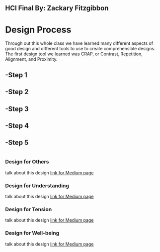 ## HCI Final By: Zackary Fitzgibbon
## 

# Design Process
Through out this whole class we have learned many different aspects of good design and different tools to use to create comprehensible designs. The first design tool we learned was CRAP, or Contrast, Repetition, Alignment, and Proximity. 
## -Step 1

## -Step 2

## -Step 3

## -Step 4

## -Step 5

#    
### Design for Others
talk about this design
[link for Medium page](https://medium.com/@zack7699/technocopia-redesigned-by-jeremy-hoffman-myles-spencer-and-zackary-fitzgibbon-ee551ce40955)
### Design for Understanding
talk about this design
[link for Medium page](https://medium.com/@zack7699/design-for-understanding-by-zackary-fitzgibbon-ad8d6d69a84)
### Design for Tension
talk about this design
[link for Medium page](https://medium.com/@zack7699/design-for-tension-by-zackary-fitzgibbon-6ef2e4350290)
### Design for Well-being
talk about this design
[link for Medium page](https://medium.com/@zack7699/design-for-well-being-by-zackary-fitzgibbon-d2269bcb5311)
